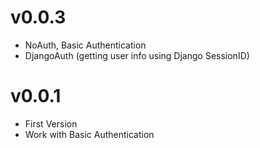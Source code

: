 # v0.0.3

- NoAuth, Basic Authentication
- DjangoAuth (getting user info using Django SessionID)
# v0.0.1

- First Version
- Work with Basic Authentication
